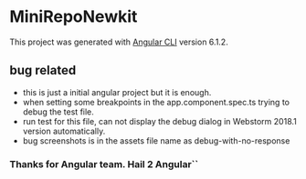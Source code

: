 # MiniRepoNewkit

This project was generated with [Angular CLI](https://github.com/angular/angular-cli) version 6.1.2.

## bug related
- this is just a initial angular project but it is enough.
- when setting some breakpoints in the app.component.spec.ts trying to debug the test file.
- run test for this file, can not display the debug dialog in Webstorm 2018.1 version automatically.
- bug screenshots is in the assets file name as debug-with-no-response

### Thanks for Angular team. Hail 2 Angular`` 
